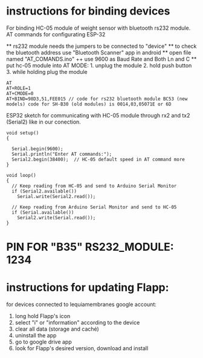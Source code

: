 # instructions for binding devices

For binding HC-05 module of weight sensor with bluetooth rs232 module.
AT commands for configurating ESP-32

** rs232 module needs the jumpers to be connected to "device" 
** to check the bluetooth address use "Bluetooth Scanner" app in android
** open file named "AT_COMANDS.ino"
++ use 9600 as Baud Rate and Both Ln and C 
** put hc-05 module into AT MODE: 
				1. unplug the module
				2. hold push button
				3. while holding plug the module
```
AT
AT+ROLE=1
AT+CMODE=0
AT+BIND=98D3,51,FEE015 // code for rs232 bluetooth module BC53 (new models) code for SH-B30 (old modules) is 0014,03,05071E or 6D
```
ESP32 sketch for communicating with HC-05 module through rx2 and tx2 (Serial2) like in our conection.
```
void setup()
{

  Serial.begin(9600);
  Serial.println("Enter AT commands:");
  Serial2.begin(38400);  // HC-05 default speed in AT command more
}

void loop()
{
  // Keep reading from HC-05 and send to Arduino Serial Monitor
  if (Serial2.available())
    Serial.write(Serial2.read());

  // Keep reading from Arduino Serial Monitor and send to HC-05
  if (Serial.available())
    Serial2.write(Serial.read());
}
```

# PIN FOR "B35" RS232_MODULE: 1234

# instructions for updating Flapp:
for devices connected to lequiamembranes google account:
1. long hold Flapp's icon
2. select "i" or "information" according to the device
3. clear all data (storage and caché)
4. uninstall the app
5. go to google drive app
6. look for Flapp's desired version, download and install
